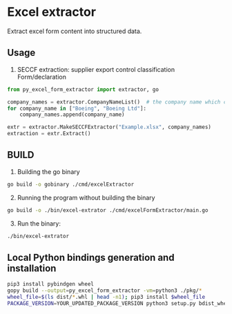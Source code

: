 # Excel extractor
Extract excel form content into structured data.

## Usage

1. SECCF extraction: supplier export control classification Form/declaration

```python
from py_excel_form_extractor import extractor, go

company_names = extractor.CompanyNameList()  # the company name which can be mentioned in the file
for company_name in ["Boeing", "Boeing Ltd"]:
    company_names.append(company_name)

extr = extractor.MakeSECCFExtractor("Example.xlsx", company_names)
extraction = extr.Extract()
```

## BUILD

1. Building the go binary
```bash
go build -o gobinary ./cmd/excelExtractor
```

2. Running the program without building the binary
```bash
go build -o ./bin/excel-extrator ./cmd/excelFormExtractor/main.go
```
3. Run the binary:
```bash
./bin/excel-extrator
```

## Local Python bindings generation and installation

```bash
pip3 install pybindgen wheel
gopy build --output=py_excel_form_extractor -vm=python3 ./pkg/*
wheel_file=$(ls dist/*.whl | head -n1); pip3 install $wheel_file
PACKAGE_VERSION=YOUR_UPDATED_PACKAGE_VERSION python3 setup.py bdist_wheel --force-reintsall
```
